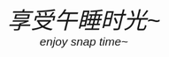 <!DOCTYPE html>
<html lang="zh">
<head>
    <meta charset="UTF-8">
    <meta name="viewport" content="width=device-width, initial-scale=1.0">
    <title>午睡时光</title>
    <style>
        body {
            display: flex;
            flex-direction: column;
            justify-content: center;
            align-items: center;
            height: 100vh;
            margin: 0;
            font-family: Arial, sans-serif;
        }
        .large-title {
            font-size: 3em;
            font-style: italic;
            text-align: center;
        }
        .small-title {
            font-size: 1.5em;
            font-style: italic;
            text-align: center;
        }
    </style>
</head>
<body>
    <div class="large-title">享受午睡时光~</div>
    <div class="small-title">enjoy snap time~</div>
</body>
</html>




<!---
halitum/halitum is a ✨ special ✨ repository because its `README.md` (this file) appears on your GitHub profile.
You can click the Preview link to take a look at your changes.
--->
